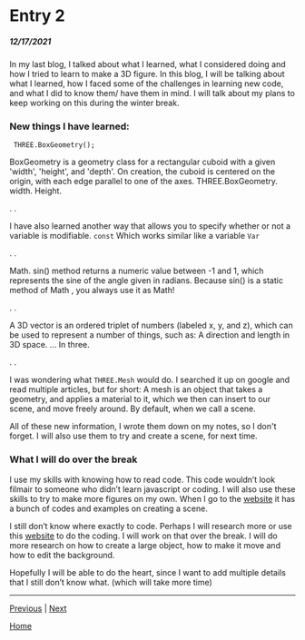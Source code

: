 # Entry 2
##### 12/17/2021

In my last blog, I talked about what I learned, what I considered doing and how I tried to learn to make a 3D figure. In this blog, I will be talking about what I learned, how I faced some of the challenges in learning new code, and what I did to know them/ have them in mind. I will talk about my plans to keep working on this during the winter break. 

### New things I have learned:

` THREE.BoxGeometry();`

BoxGeometry is a geometry class for a rectangular cuboid with a given 'width', 'height', and 'depth'. On creation, the cuboid is centered on the origin, with each edge parallel to one of the axes. THREE.BoxGeometry. width. Height. 

.
.

I have also learned another way that allows you to specify whether or not a variable is modifiable.
`const` 
Which works similar like a variable `Var`

.
.

Math. sin() method returns a numeric value between -1 and 1, which represents the sine of the angle given in radians. Because sin() is a static method of Math , you always use it as Math! 

.
.

A 3D vector is an ordered triplet of numbers (labeled x, y, and z), which can be used to represent a number of things, such as: A direction and length in 3D space. ... In three.
 
 .
 .
 
I was wondering what `THREE.Mesh` would do. I searched it up on google and read multiple articles, but for short: A mesh is an object that takes a geometry, and applies a material to it, which we then can insert to our scene, and move freely around. By default, when we call a scene.

All of these new information, I wrote them down on my notes, so I don't forget. I will also use them to try and create a scene, for next time. 

### What I will do over the break

I use my skills with knowing how to read code. This code wouldn’t look filmair to someone who didn’t learn javascript or coding. I will also use these skills to try to make more figures on my own. When I go to the [website](https://jsfiddle.net/fxurzeb4/) it has a bunch of codes and examples on creating a scene. 

I still don’t know where exactly to code. Perhaps I will research more or use this [website](https://jsfiddle.net/fxurzeb4/) to do the coding. I will work on that over the break. I will do more research on how to create a large object, how to make it move and how to edit the background. 

Hopefully I will be able to do the heart, since I want to add multiple details that I still don’t know what. (which will take more time) 

---


[Previous](entry01.md) | [Next](entry03.md)

[Home](../README.md)
